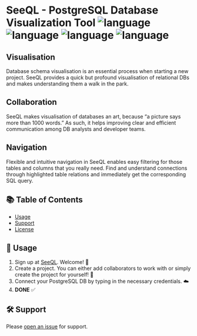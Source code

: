 # SeeQL - PostgreSQL Database Visualization Tool ![language](https://img.shields.io/badge/language-Ruby-red.svg) ![language](https://img.shields.io/badge/language-HTML-orange.svg) ![language](https://img.shields.io/badge/language-Javascript-yellow.svg) ![language](https://img.shields.io/badge/language-CSS-blueviolet.svg)

## Visualisation
Database schema visualisation is an essential process when starting a new project. SeeQL provides a quick but profound visualisation of relational DBs and makes understanding them a walk in the park.

## Collaboration
SeeQL makes visualisation of databases an art, because “a picture says more than 1000 words.” As such, it helps improving clear and efficient communication among DB analysts and developer teams.

## Navigation
Flexible and intuitive navigation in SeeQL enables easy filtering for those tables and columns that you really need. Find and understand connections through highlighted table relations and immediately get the corresponding SQL query.

## :books: Table of Contents

- [Usage](#rocket-usage)
- [Support](#hammer_and_wrench-support)
- [License](#scroll-license)

## :rocket: Usage

1. Sign up at [SeeQL](https://www.seeql.dev/). Welcome! :wave:
2. Create a project. You can either add collaborators to work with or simply create the project for yourself! :unicorn:
3. Connect your PostgreSQL DB by typing in the necessary credentials. :cloud:
4. **DONE** :white_check_mark:

## :hammer_and_wrench: Support

Please [open an issue](https://github.com/SeeQL-Enterprises/SeeQL/issues/new) for support.
